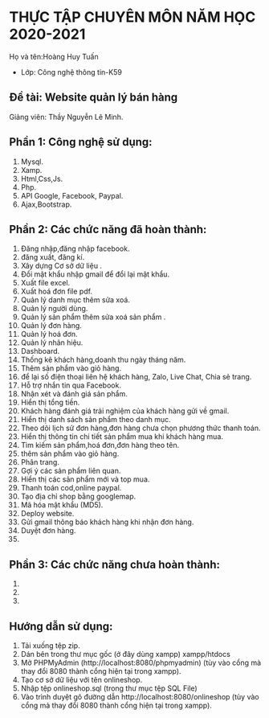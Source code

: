 # THỰC TẬP CHUYÊN MÔN NĂM HỌC 2020-2021
Họ và tên:Hoàng Huy Tuấn
* Lớp: Công nghệ thông tin-K59

## Đề tài: Website quản lý bán hàng 
Giảng viên: Thầy Nguyễn Lê Minh. 

## Phần 1: Công nghệ sử dụng:
1. Mysql.
2. Xamp.
3. Html,Css,Js.
4. Php.
5. API Google, Facebook, Paypal.
6. Ajax,Bootstrap.

## Phần 2: Các chức năng đã hoàn thành:
1. Đăng nhập,đăng nhập facebook.
2. đăng xuất, đăng kí.
3. Xây dựng Cơ sở dữ liệu .
4. Đổi mật khẩu nhập gmail để đổi lại mật khẩu.
5. Xuất file excel.
6. Xuất hoá đơn file pdf.
7. Quản lý danh mục thêm sửa xoá.
8. Quản lý người dùng.
9. Quản lý sản phẩm thêm sửa xoá sản phẩm .
10. Quản lý đơn hàng.
11. Quản lý hoá đơn.
12. Quản lý nhãn hiệu.
13. Dashboard.
14. Thống kê khách hàng,doanh thu ngày tháng năm.
15. Thêm sản phẩm vào giỏ hàng.
16. để lại số điện thoại liên hệ khách hàng, Zalo, Live Chat, Chia sẻ trang.
17. Hỗ trợ nhắn tin qua Facebook.
18. Nhận xét và đánh giá sản phẩm.
19. Hiển thị tổng tiền.
20. Khách hàng đánh giá trải nghiệm của khách hàng gửi về gmail.
21. Hiển thị danh sách sản phẩm theo danh mục.
22. Theo dõi lịch sử đơn hàng,đơn hàng chưa chọn phương thức thanh toán.
23. Hiển thị thông tin chi tiết sản phẩm mua khi khách hàng mua.
24. Tìm kiếm sản phẩm,hoá đơn,đơn hàng theo tên. 
25. thêm sản phẩm vào giỏ hàng.
26. Phân trang.
27. Gợi ý các sản phẩm liên quan.
28. Hiển thị các sản phẩm mới và top mua.
29. Thanh toán cod,online paypal.
30. Tạo địa chỉ shop bằng googlemap.
31. Mã hóa mật khẩu (MD5).
32. Deploy website.
33. Gửi gmail thông báo khách hàng khi nhận đơn hàng.
34. Duyệt đơn hàng.
35. 

## Phần 3: Các chức năng chưa hoàn thành:
1. 
2. 
3. 


## Hướng dẫn sử dụng:

1. Tải xuống tệp zip.
2. Dán bên trong thư mục gốc (ở đây dùng xampp) xampp/htdocs
3. Mở PHPMyAdmin (http://localhost:8080/phpmyadmin) (tùy vào cổng mà thay đổi 8080 thành cổng hiện tại trong xampp).
4. Tạo cơ sở dữ liệu với tên onlineshop.
5. Nhập tệp onlineshop.sql (trong thư mục tệp SQL File)
6. Vào trình duyệt gõ đường dẫn http://localhost:8080/onlineshop (tùy vào cổng mà thay đổi 8080 thành cổng hiện tại trong xampp).

